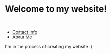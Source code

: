 <body>
  <h1><strong>Welcome to my website!</strong></h1>
  <br />
  <ul>
    <li><a href="./contact.html">Contact Info</a></li>
    <li><a href="./aboutme.html">About Me</a></li>
  </ul>
  <p>I'm in the process of creating my website :)</p>
</body>
